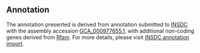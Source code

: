 

Annotation
----------

The annotation presented is derived from annotation submitted to
[INSDC](http://www.insdc.org) with the assembly accession
[GCA\_000977655.1](http://www.ebi.ac.uk/ena/data/view/GCA_000977655.1),
with additional non-coding genes derived from
[Rfam](http://rfam.xfam.org/). For more details, please visit [INSDC
annotation
import](http://ensemblgenomes.org/info/data/insdc_annotation).
